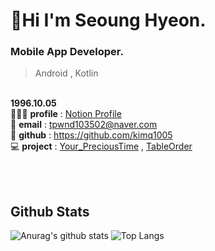 #  🤗Hi I'm Seoung Hyeon.


### Mobile App Developer. 
> Android , Kotlin 

<!-- 🌱 I’m currently learning 
🙋🏻‍♂️ **Profile** : [Notion Profile](https://melon-snake-63f.notion.site/Legend-ff23a9b65f6743dc8aef70e8cb852d2d) <br><br>
🌊 **Contact** : tpwnd103502@naver.com <br><br>
 -->

<br> **1996.10.05** <br>
🙋🏻‍♂️ **profile** : [Notion Profile](https://melon-snake-63f.notion.site/Legend-ff23a9b65f6743dc8aef70e8cb852d2d)<br>
🌊 **email** :  tpwnd103502@naver.com<br>
🌟 **github** : https://github.com/kimq1005<br>
💻 **project** : [Your_PreciousTime](https://github.com/kimq1005/YourPrecious_Time-final-) , [TableOrder](https://github.com/kimq1005/TableOrder)

<br><br>

## Github Stats

![Anurag's github stats](https://github-readme-stats.vercel.app/api?username=kimq1005&show_icons=true&theme=tokyonight)
![Top Langs](https://github-readme-stats.vercel.app/api/top-langs/?username=kimq1005&layout=compact&theme=tokyonight)









<!---
kimq1005/kimq1005 is a ✨ special ✨ repository because its `README.md` (this file) appears on your GitHub profile.
You can click the Preview link to take a look at your changes.
--->
